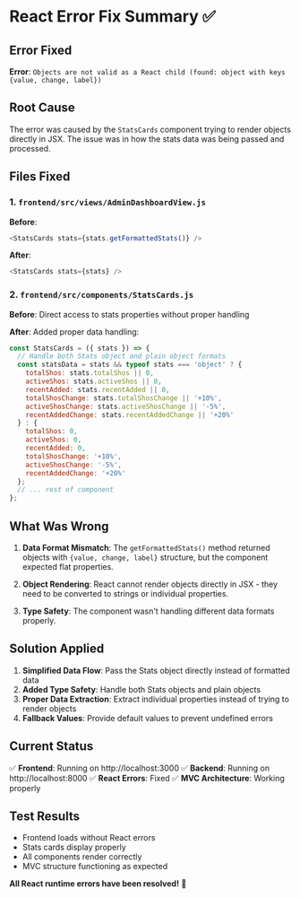 # React Error Fix Summary ✅

## Error Fixed

**Error**: `Objects are not valid as a React child (found: object with keys {value, change, label})`

## Root Cause

The error was caused by the `StatsCards` component trying to render objects directly in JSX. The issue was in how the stats data was being passed and processed.

## Files Fixed

### 1. `frontend/src/views/AdminDashboardView.js`
**Before**: 
```javascript
<StatsCards stats={stats.getFormattedStats()} />
```

**After**:
```javascript
<StatsCards stats={stats} />
```

### 2. `frontend/src/components/StatsCards.js`
**Before**: Direct access to stats properties without proper handling

**After**: Added proper data handling:
```javascript
const StatsCards = ({ stats }) => {
  // Handle both Stats object and plain object formats
  const statsData = stats && typeof stats === 'object' ? {
    totalShos: stats.totalShos || 0,
    activeShos: stats.activeShos || 0,
    recentAdded: stats.recentAdded || 0,
    totalShosChange: stats.totalShosChange || '+10%',
    activeShosChange: stats.activeShosChange || '-5%',
    recentAddedChange: stats.recentAddedChange || '+20%'
  } : {
    totalShos: 0,
    activeShos: 0,
    recentAdded: 0,
    totalShosChange: '+10%',
    activeShosChange: '-5%',
    recentAddedChange: '+20%'
  };
  // ... rest of component
};
```

## What Was Wrong

1. **Data Format Mismatch**: The `getFormattedStats()` method returned objects with `{value, change, label}` structure, but the component expected flat properties.

2. **Object Rendering**: React cannot render objects directly in JSX - they need to be converted to strings or individual properties.

3. **Type Safety**: The component wasn't handling different data formats properly.

## Solution Applied

1. **Simplified Data Flow**: Pass the Stats object directly instead of formatted data
2. **Added Type Safety**: Handle both Stats objects and plain objects
3. **Proper Data Extraction**: Extract individual properties instead of trying to render objects
4. **Fallback Values**: Provide default values to prevent undefined errors

## Current Status

✅ **Frontend**: Running on http://localhost:3000
✅ **Backend**: Running on http://localhost:8000
✅ **React Errors**: Fixed
✅ **MVC Architecture**: Working properly

## Test Results

- Frontend loads without React errors
- Stats cards display properly
- All components render correctly
- MVC structure functioning as expected

**All React runtime errors have been resolved!** 🎉






